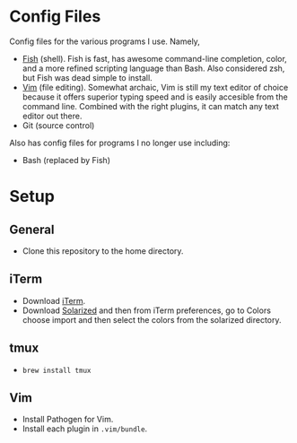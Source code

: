 

Config Files
============

Config files for the various programs I use. Namely,

*   [Fish](http://ridiculousfish.com/shell/) (shell). Fish is fast, has awesome
    command-line completion, color, and a more refined scripting language than
    Bash. Also considered zsh, but Fish was dead simple to install.
*   [Vim](http://www.vim.org/download.php) (file editing). Somewhat archaic,
    Vim is still my text editor of choice because it offers superior typing
    speed and is easily accesible from the command line. Combined with the
    right plugins, it can match any text editor out there.
*   Git (source control)

Also has config files for programs I no longer use including:

*   Bash (replaced by Fish)


Setup
=====

General
-------
*   Clone this repository to the home directory.

iTerm
-----
*   Download [iTerm](http://code.google.com/p/iterm2/).
*   Download [Solarized](http://ethanschoonover.com/solarized) and then from iTerm preferences, go to Colors
    choose import and then select the colors from the solarized directory.

tmux
----
*   `brew install tmux`

Vim
---
*   Install Pathogen for Vim.
*   Install each plugin in `.vim/bundle`.
